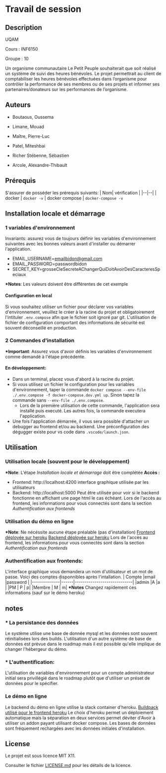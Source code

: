 # Travail de session

## Description

UQAM

Cours : INF6150

Groupe : 10

Un organisme communautaire Le Petit Peuple souhaiterait que soit réalisé un système de suivi des heures bénévoles. Le projet permettrait au client de comptabiliser les heures bénévoles effectuées dans l’organisme pour contrôler la performance de ses membres ou de ses projets et informer ses partenaires/donateurs sur les performances de l’organisme.

## Auteurs

- Boutaous, Oussema

- Limane, Mouad

- Maître, Pierre-Luc

- Patel, Miteshbai

- Richer Stébenne, Sébastien

- Arcole, Alexandre-Thibault

## Prérequis

S'assurer de posséder les prérequis suivants:
| Nom| vérification |
|--|--|
| docker | `docker -v`
| docker compose | `docker-compose -v`

## Installation locale et démarrage

### 1 variables d'environnement

Invariants: assurez vous de toujours définir les variables d'environnement suivantes avec les bonnes valeurs avant d'installer ou démarrer l'application.

- EMAIL_USERNAME=emailbidon@gmail.com
- EMAIL_PASSWORD=passwordbidon
- SECRET_KEY=grosseCleSecreteAChangerQuiDoitAvoirDesCaracteresSpeciaux

**\*Notes**: Les valeurs doivent être différentes de cet exemple

#### Configuration en local

Si vous souhaitez utiliser un fichier pour déclarer vos variables d'environnement, veuillez le créer à la racine du projet et obligatoirement l'intituler `.env.compose` afin que le fichier soit ignoré par git.
L'utilisation de fichier de configuration comportant des informations de sécurité est souvent déconseillé en production.

### 2 Commandes d'installation

**\*Important**: Assurez vous d'avoir définis les variables d'environnement comme demandé à l'étape précédente.

#### En développement:

- Dans un terminal, placez vous d'abord à la racine du projet.
- Si vous utilisez un fichier le configuration pour les variables d'environnement, taper la commande `docker compose --env-file ./.env.compose -f docker-compose.dev.yml up`. Sinon tapez la commande sans `--env-file ./.env.compose`.
  - Lors de la première utilisation de cette commande, l'application sera installé puis executé. Les autres fois, la commande executera l'application.
- Une fois l'application démarrée, il vous sera possible d'attacher un debugger au frontend et/ou au backend. Une préconfiguration des dégugger existe pour vs code dans `.vscode/launch.json`.

## Utilisation

### Utilisation locale (souvent pour le développement)

**\*Note**: L'étape _Installation locale et démarrage_ doit être complétée
**Accès :**

- Frontend: http://localhost:4200
  interface graphique utilisée par les utilisateurs
- Backend: http://localhost:5000
  Peut être utilisée pour voir si le backend fonctionne en affichant une page html le cas échéant.
  Lors de l'accès au frontend, les informations pour vous connectés sont dans la section _Authentification aux frontends_

### Utilisation du démo en ligne

**\*Note**: Ne nécéssite aucune étape préalable (pas d'installation)
[Frontend déployée sur heroku](https://pcube-frontend.herokuapp.com/)
[Backend déployée sur heroku](https://pcube-backend.herokuapp.com/)
Lors de l'accès au frontend, les informations pour vous connectés sont dans la section _Authentification aux frontends_

### Authentification aux frontends:

L'interface graphique vous demandera un nom d'utilisateur et un mot de passe.
Voici des comptes disponnibles après l'intallation.
| Compte |email |password |
|--------------|------|-----------------------------|
|admin |A |a |
|PM | P | p|
|Membre | M | m|
**\*Notes** Changez rapidement ces informations (sauf sur le démo heroku)

## notes

### \* La persistance des données

Le système utilise une base de donnée mysql et les données sont souvent réinitialisées lors des builds.
L'utilisation d'un autre système de base de données est prévue dans le roadmap mais il est possible qu'elle implique de changer l'hébergeur du démo.

### \* L'authentification:

L'utilisation de variables d'environnement pour un compte administrateur initial sera privillégié dans le roadmap plutôt que d'utiliser un préset de données pour le spécifier.

### Le démo en ligne

Le backend du démo en ligne utilise la stack container d'heroku.
[Buildpack utilisé pour le frontend heroku](https://github.com/ueisd/PCUBE-front-buildpack)
Le choix d'heroku permet un déploiement automatique mais la séparation en deux services permet déviter d'Avoir à utiliser un addon payant utilisant docker compose.
Les bases de données sont fréquement rechargées avec les données initiales d'installation.

## License

Le projet est sous licence MIT X11.

Consulter le fichier [LICENSE.md](LICENSE.md) pour les détails de la licence.
